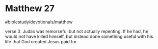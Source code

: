 # Matthew 27
#biblestudy/devotionals/matthew

verse 3: Judas was remorseful but not actually repenting. If he had, he would not have killed himself, but instead done something useful with his life that God created Jesus paid for. 